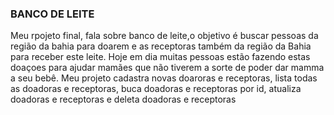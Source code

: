 ### BANCO DE LEITE

Meu rpojeto final, fala sobre banco de leite,o objetivo é buscar pessoas da região da bahia para doarem e as receptoras também da região da Bahia para receber este leite. Hoje em dia muitas pessoas estão fazendo estas doaçoes para ajudar mamães que não tiverem a sorte de poder dar mamma a seu bebê. Meu projeto cadastra novas doaroras e receptoras, lista todas as doadoras e receptoras, buca doadoras e receptoras por id, atualiza doadoras e receptoras e deleta doadoras e receptoras